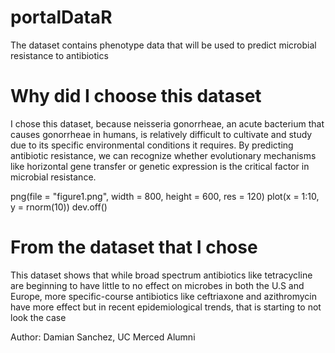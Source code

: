 
# portalDataR

<!-- badges: start -->
<!-- badges: end -->

The dataset contains phenotype data that will be used to predict microbial resistance to antibiotics

# Why did I choose this dataset
I chose this dataset, because neisseria gonorrheae, an acute bacterium that causes gonorrheae in humans, is relatively difficult to cultivate and study due to its specific environmental conditions it requires. By predicting antibiotic resistance, we can recognize whether evolutionary mechanisms like horizontal gene transfer or genetic expression is the critical factor in microbial resistance.

png(file = "figure1.png", width = 800, height = 600, res = 120)
plot(x = 1:10, y = rnorm(10))
dev.off()


# From the dataset that I chose
This dataset shows that while broad spectrum antibiotics like tetracycline are beginning to have little to no effect on microbes in both the U.S and Europe, more specific-course antibiotics like ceftriaxone and azithromycin have more effect but in recent epidemiological trends, that is starting to not look the case


Author: Damian Sanchez, UC Merced Alumni



